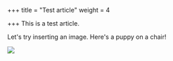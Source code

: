 +++
title = "Test article"
weight = 4

+++
This is a test article.

<!--more-->

Let's try inserting an image. Here's a puppy on a chair!

![](/uploads/IMG_20140701_203812.jpg)